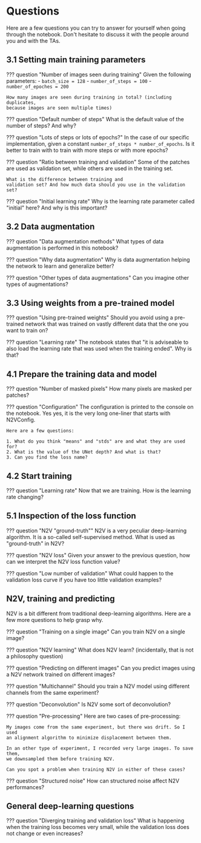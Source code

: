 # Questions

Here are a few questions you can try to answer for yourself when going
through the notebook. Don't hesitate to discuss it with the people around
you and with the TAs.

## 3.1 Setting main training parameters

??? question "Number of images seen during training"
    Given the following parameters:
    - `batch_size = 128`
    - `number_of_steps = 100`
    - `number_of_epoches = 200`

    How many images are seen during training in total? (including duplicates,
    because images are seen multiple times)

??? question "Default number of steps"
    What is the default value of the number of steps? And why?

??? question "Lots of steps or lots of epochs?"
    In the case of our specific implementation, given a constant
    `number_of_steps * number_of_epochs`. Is it better to train with
    to train with more steps or with more epochs?

??? question "Ratio between training and validation"
    Some of the patches are used as validation set, while others are used
    in the training set.

    What is the difference between training and
    validation set? And how much data should you use in the validation set?

??? question "Initial learning rate"
    Why is the learning rate parameter called "initial" here? And why is this
    important?

## 3.2 Data augmentation

??? question "Data augmentation methods"
    What types of data augmentation is performed in this notebook?

??? question "Why data augmentation"
    Why is data augmentation helping the network to learn and generalize better?

??? question "Other types of data augmentations"
    Can you imagine other types of augmentations?

## 3.3 Using weights from a pre-trained model

??? question "Using pre-trained weights"
    Should you avoid using a pre-trained network that was trained on vastly
    different data that the one you want to train on?

??? question "Learning rate"
    The notebook states that "it is adviseable to also load the learning rate
    that was used when the training ended". Why is that?

## 4.1 Prepare the training data and model

??? question "Number of masked pixels"
    How many pixels are masked per patches?

??? question "Configuration"
    The configuration is printed to the console on the notebook. Yes yes, it is
    the very long one-liner that starts with N2VConfig.

    Here are a few questions:

    1. What do you think "means" and "stds" are and what they are used for?
    2. What is the value of the UNet depth? And what is that?
    3. Can you find the loss name?

## 4.2 Start training

??? question "Learning rate"
    Now that we are training. How is the learning rate changing?

## 5.1 Inspection of the loss function

??? question "N2V "ground-truth""
    N2V is a very peculiar deep-learning algorithm. It is a so-called
    self-supervised method. What is used as "ground-truth" in N2V?

??? question "N2V loss"
    Given your answer to the previous question, how can we interpret the N2V
    loss function value?

??? question "Low number of validation"
    What could happen to the validation loss curve if you have too little
    validation examples?

## N2V, training and predicting

N2V is a bit different from traditional deep-learning algorithms. Here are
a few more questions to help grasp why.

??? question "Training on a single image"
    Can you train N2V on a single image?

??? question "N2V learning"
    What does N2V learn? (incidentally, that is not a philosophy question)

??? question "Predicting on different images"
    Can you predict images using a N2V network trained on different images?

??? question "Multichannel"
    Should you train a N2V model using different channels from the same
    experiment?

??? question "Deconvolution"
    Is N2V some sort of deconvolution?

??? question "Pre-processing"
    Here are two cases of pre-processing:

    My images come from the same experiment, but there was drift. So I used
    an alignment algorithm to minimize displacement between them.

    In an other type of experiment, I recorded very large images. To save them,
    we downsampled them before training N2V.

    Can you spot a problem when training N2V in either of these cases?

??? question "Structured noise"
    How can structured noise affect N2V performances?

## General deep-learning questions

??? question "Diverging training and validation loss"
    What is happening when the training loss becomes very small, while the
    validation loss does not change or even increases?

